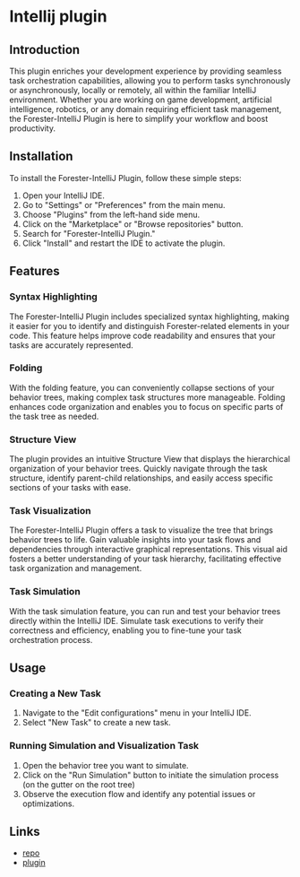 # Intellij plugin

## Introduction

This plugin enriches your development experience by providing seamless task orchestration capabilities,
allowing you to perform tasks synchronously or asynchronously,
locally or remotely, all within the familiar IntelliJ environment.
Whether you are working on game development, artificial intelligence, robotics, or any domain requiring efficient task management,
the Forester-IntelliJ Plugin is here to simplify your workflow and boost productivity.


## Installation

To install the Forester-IntelliJ Plugin, follow these simple steps:

1. Open your IntelliJ IDE.
2. Go to "Settings" or "Preferences" from the main menu.
3. Choose "Plugins" from the left-hand side menu.
4. Click on the "Marketplace" or "Browse repositories" button.
5. Search for "Forester-IntelliJ Plugin."
6. Click "Install" and restart the IDE to activate the plugin.

## Features

### Syntax Highlighting

The Forester-IntelliJ Plugin includes specialized syntax highlighting, making it easier for you to identify and distinguish Forester-related elements in your code.
This feature helps improve code readability and ensures that your tasks are accurately represented.

### Folding

With the folding feature, you can conveniently collapse sections of your behavior trees, making complex task structures more manageable.
Folding enhances code organization and enables you to focus on specific parts of the task tree as needed.

### Structure View

The plugin provides an intuitive Structure View that displays the hierarchical organization of your behavior trees.
Quickly navigate through the task structure, identify parent-child relationships, and easily access specific sections of your tasks with ease.

### Task Visualization

The Forester-IntelliJ Plugin offers a task to visualize the tree that brings behavior trees to life.
Gain valuable insights into your task flows and dependencies through interactive graphical representations.
This visual aid fosters a better understanding of your task hierarchy, facilitating effective task organization and management.

### Task Simulation

With the task simulation feature, you can run and test your behavior trees directly within the IntelliJ IDE.
Simulate task executions to verify their correctness and efficiency, enabling you to fine-tune your task orchestration process.

## Usage

### Creating a New Task

1. Navigate to the "Edit configurations" menu in your IntelliJ IDE.
2. Select "New Task" to create a new task.

### Running Simulation and Visualization Task

1. Open the behavior tree you want to simulate.
2. Click on the "Run Simulation" button to initiate the simulation process (on the gutter on the root tree)
3. Observe the execution flow and identify any potential issues or optimizations.

## Links
- [repo](https://github.com/besok/forester-intellij-plugin)
- [plugin]()
